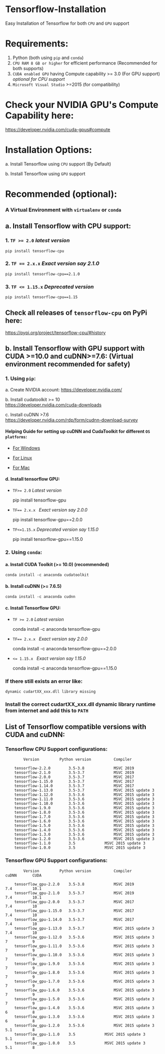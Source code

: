 # Tensorflow-Installation
Easy Installation of Tensorflow for both `CPU` and `GPU` support

# Requirements:

1. Python (both using `pip` and `conda`)
2. `CPU RAM 8 GB or higher` for efficient performance  (Recommended for both supports)
3. `CUDA enabled GPU` having Compute capability >= 3.0    (For GPU support)    *optional for CPU support*
4. `Microsoft Visual Studio` >=2015 (for compatibility)

# Check your NVIDIA GPU's Compute Capability here:
https://developer.nvidia.com/cuda-gpus#compute

# Installation Options:
a. Install Tensorflow using `CPU` support  (By Default)

b. Install Tensorflow using `GPU` support

# Recommended (optional):
### A Virtual Environment with `virtualenv` or `conda`

## a. Install Tensorflow with CPU support:
### 1. `TF >= 2.0` *latest version*
    
    pip install tensorflow-cpu

### 2. `TF == 2.x.x`   *Exact version say 2.1.0*
  
    pip install tensorflow-cpu==2.1.0
    
### 3. `TF <= 1.15.x`   *Deprecated version*

    pip install tensorflow-cpu==1.15

## Check all releases of `tensorflow-cpu` on PyPi here:
https://pypi.org/project/tensorflow-cpu/#history


## b. Install Tensorflow with GPU support with CUDA >=10.0 and cuDNN>=7.6:  (Virtual environment recommended for safety)

### 1. Using `pip`:

a. Create NVIDIA account:
https://developer.nvidia.com/
    
b. Install cudatoolkit >= 10    
https://developer.nvidia.com/cuda-downloads
        
c. Install cuDNN >7.6         
https://developer.nvidia.com/rdp/form/cudnn-download-survey

#### Helping Guide for setting up cuDNN and CudaToolkit for different `OS platforms`:

- [For Windows](https://docs.nvidia.com/deeplearning/sdk/cudnn-install/index.html#install-windows)

- [For Linux](https://docs.nvidia.com/deeplearning/sdk/cudnn-install/index.html#install-linux)

- [For Mac](https://docs.nvidia.com/deeplearning/sdk/cudnn-archived/cudnn_741/cudnn-install/index.html#install-mac)

#### d. Install tensorflow GPU:

- `TF>= 2.0`     *Latest version*

    pip install tensorflow-gpu
    
- `TF== 2.x.x `  *Exact version say 2.0.0*
    
    pip install tensorflow-gpu==2.0.0
   
- `TF<=1.15.x`   *Deprecated version say 1.15.0*
    
    pip install tensorflow-gpu==1.15.0
    

### 2. Using `conda`:
#### a. Install CUDA Toolkit (>= 10.0) (recommended)
    
    conda install -c anaconda cudatoolkit

#### b. Install cuDNN (>= 7.6.5)
    
    conda install -c anaconda cudnn

#### c. Install Tensorflow GPU:  

- `TF >= 2.0`    *Latest version*
    
    conda install -c anaconda tensorflow-gpu
   
   
- `TF== 2.x.x `  *Exact version say 2.0.0*
    
    conda install -c anaconda tensorflow-gpu==2.0.0
   
- `<= 1.15.x `   *Exact version say 1.15.0*
    
    conda install -c anaconda tensorflow-gpu==1.15.0


### If there still exists an error like:
    
    dynamic cudartXX_xxx.dll library missing
    
### Install the correct cudartXX_xxx.dll dynamic library runtime from internet and add this to `PATH`


## List of Tensorflow compatible versions with CUDA and cuDNN:

### Tensorflow CPU Support configurations:

            Version	        Python version	        Compiler   
        
        tensorflow-2.2.0	    3.5-3.8	            MSVC 2019	
        tensorflow-2.1.0	    3.5-3.7	            MSVC 2019	
        tensorflow-2.0.0	    3.5-3.7	            MSVC 2017	
        tensorflow-1.15.0	    3.5-3.7	            MSVC 2017	
        tensorflow-1.14.0	    3.5-3.7	            MSVC 2017 
        tensorflow-1.13.0	    3.5-3.7	            MSVC 2015 update 3	
        tensorflow-1.12.0	    3.5-3.6	            MSVC 2015 update 3	
        tensorflow-1.11.0	    3.5-3.6	            MSVC 2015 update 3	
        tensorflow-1.10.0	    3.5-3.6	            MSVC 2015 update 3	
        tensorflow-1.9.0	    3.5-3.6	            MSVC 2015 update 3	
        tensorflow-1.8.0	    3.5-3.6	            MSVC 2015 update 3	
        tensorflow-1.7.0	    3.5-3.6	            MSVC 2015 update 3	
        tensorflow-1.6.0	    3.5-3.6	            MSVC 2015 update 3	
        tensorflow-1.5.0	    3.5-3.6	            MSVC 2015 update 3	
        tensorflow-1.4.0	    3.5-3.6	            MSVC 2015 update 3	
        tensorflow-1.3.0	    3.5-3.6	            MSVC 2015 update 3	
        tensorflow-1.2.0	    3.5-3.6	            MSVC 2015 update 3	
        tensorflow-1.1.0	    3.5	            MSVC 2015 update 3	
        tensorflow-1.0.0	    3.5	            MSVC 2015 update 3	


### Tensorflow GPU Support configurations:

            Version	        Python version	        Compiler	            cuDNN	    CUDA

        tensorflow_gpu-2.2.0	3.5-3.8	            MSVC 2019		        7.4	        10.1
        tensorflow_gpu-2.1.0	3.5-3.7	            MSVC 2019		        7.4	        10.1
        tensorflow_gpu-2.0.0	3.5-3.7	            MSVC 2017		        7.4	        10
        tensorflow_gpu-1.15.0	3.5-3.7	            MSVC 2017		        7.4	        10
        tensorflow_gpu-1.14.0	3.5-3.7	            MSVC 2017		        7.4	        10
        tensorflow_gpu-1.13.0	3.5-3.7	            MSVC 2015 update 3		7.4	        10
        tensorflow_gpu-1.12.0	3.5-3.6	            MSVC 2015 update 3		7	        9
        tensorflow_gpu-1.11.0	3.5-3.6	            MSVC 2015 update 3		7	        9
        tensorflow_gpu-1.10.0	3.5-3.6	            MSVC 2015 update 3		7	        9
        tensorflow_gpu-1.9.0	3.5-3.6	            MSVC 2015 update 3		7	        9
        tensorflow_gpu-1.8.0	3.5-3.6	            MSVC 2015 update 3		7	        9
        tensorflow_gpu-1.7.0	3.5-3.6	            MSVC 2015 update 3		7	        9
        tensorflow_gpu-1.6.0	3.5-3.6	            MSVC 2015 update 3		7	        9
        tensorflow_gpu-1.5.0	3.5-3.6	            MSVC 2015 update 3		7	        9
        tensorflow_gpu-1.4.0	3.5-3.6	            MSVC 2015 update 3		6	        8
        tensorflow_gpu-1.3.0	3.5-3.6	            MSVC 2015 update 3		6	        8
        tensorflow_gpu-1.2.0	3.5-3.6	            MSVC 2015 update 3		5.1	        8
        tensorflow_gpu-1.1.0	3.5	            MSVC 2015 update 3		5.1	        8
        tensorflow_gpu-1.0.0	3.5	            MSVC 2015 update 3		5.1	        8



